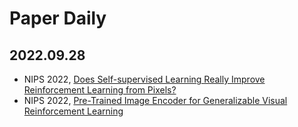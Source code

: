 # Paper Daily

## 2022.09.28
- NIPS 2022, [Does Self-supervised Learning Really Improve Reinforcement Learning from Pixels?](https://arxiv.org/pdf/2206.05266.pdf)
- NIPS 2022, [Pre-Trained Image Encoder for Generalizable Visual Reinforcement Learning](https://openreview.net/pdf?id=E-0zNz5J5BM)
